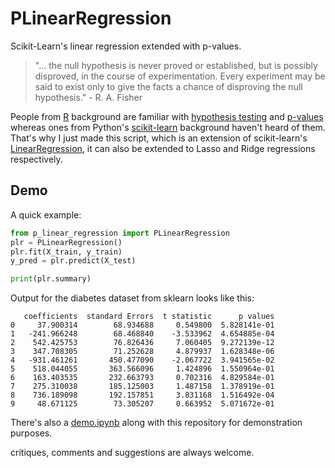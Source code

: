 # PLinearRegression
Scikit-Learn's linear regression extended with p-values.

> "... the null hypothesis is never proved or established, but is possibly disproved, in the course of experimentation. Every experiment may be said to exist only to give the facts a chance of disproving the null hypothesis." -  R. A. Fisher 

People from [R](https://www.r-project.org/) background are familiar with [hypothesis testing](https://en.wikipedia.org/wiki/Statistical_hypothesis_testing) and [p-values](https://en.wikipedia.org/wiki/P-value) whereas ones from Python's [scikit-learn](http://scikit-learn.org/) background haven't heard of them. That's why I just made this script, which is an extension of scikit-learn's [LinearRegression](http://scikit-learn.org/stable/modules/generated/sklearn.linear_model.LinearRegression.html), it can also be extended to Lasso and Ridge regressions respectively.

## Demo

A quick example:

```python
from p_linear_regression import PLinearRegression
plr = PLinearRegression()
plr.fit(X_train, y_train)
y_pred = plr.predict(X_test)

print(plr.summary)
```

Output for the diabetes dataset from sklearn looks like this:

```
   coefficients  standard Errors  t statistic      p values
0     37.900314        68.934688     0.549800  5.828141e-01
1   -241.966248        68.468840    -3.533962  4.654885e-04
2    542.425753        76.826436     7.060405  9.272139e-12
3    347.708305        71.252628     4.879937  1.628348e-06
4   -931.461261       450.477090    -2.067722  3.941565e-02
5    518.044055       363.566096     1.424896  1.550964e-01
6    163.403535       232.663793     0.702316  4.829584e-01
7    275.310038       185.125003     1.487158  1.378919e-01
8    736.189098       192.157851     3.831168  1.516492e-04
9     48.671125        73.305207     0.663952  5.071672e-01
```

There's also a [demo.ipynb](https://github.com/greed2411/PLinearRegression/blob/master/demo.ipynb) along with this repository for demonstration purposes.

critiques, comments and suggestions are always welcome.

